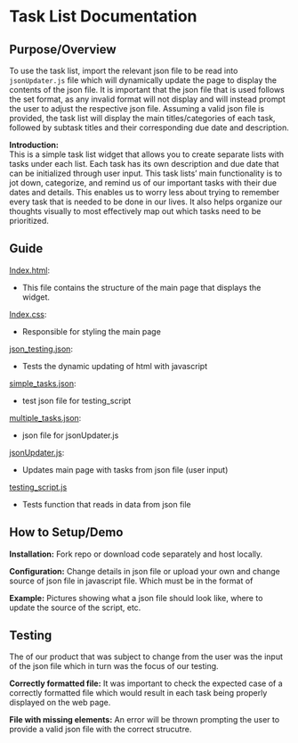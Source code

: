# Task List Documentation

## Purpose/Overview
To use the task list, import the relevant json file to be read into `jsonUpdater.js` file which will dynamically update the page to display the contents of the json file. It is important that the json file that is used follows the set format, as any invalid format will not display and will instead prompt the user to adjust the respective json file. Assuming a valid json file is provided, the task list will display the main titles/categories of each task, followed by subtask titles and their corresponding due date and description.


**Introduction:**<br>
This is a simple task list widget that allows you to create separate lists with tasks under each list.
Each task has its own description and due date that can be initialized through user input.
This task lists’ main functionality is to jot down, categorize, and remind us of our important tasks with their due dates and details.
This enables us to worry less about trying to remember every task that is needed to be done in our lives.
It also helps organize our thoughts visually to most effectively map out which tasks need to be prioritized.

## Guide

[Index.html](index.html):

- This file contains the structure of the main page that displays the widget.

[Index.css](index.css):

- Responsible for styling the main page

[json_testing.json](json_testing.json):

- Tests the dynamic updating of html with javascript

[simple_tasks.json](simple_tasks.json):

- test json file for testing_script

[multiple_tasks.json](multiple_tasks.json):

- json file for jsonUpdater.js

[jsonUpdater.js](jsonUpdater.js):

- Updates main page with tasks from json file (user input)

[testing_script.js](testing_script.js)

- Tests function that reads in data from json file

## How to Setup/Demo

**Installation:**
Fork repo or download code separately and host locally.

**Configuration:**
Change details in json file or upload your own and change source of json file in javascript file. Which must be in the format of

**Example:** Pictures showing what a json file should look like, where to update the source of the script, etc.

## Testing
The of our product that was subject to change from the user was the input of the json file which in turn was the focus of our testing.

**Correctly formatted file:**  It was important to check the expected case of a correctly formatted file which would result in each task being properly displayed on the web page.

**File with missing elements:** An error will be thrown prompting the user to provide a valid json file with the correct strucutre.
